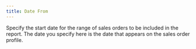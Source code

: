 ```yaml
---
title: Date From
---
```



Specify the start date for the range of sales orders to be included  in the report. The date you specify here is the date that appears on the  sales order profile.
